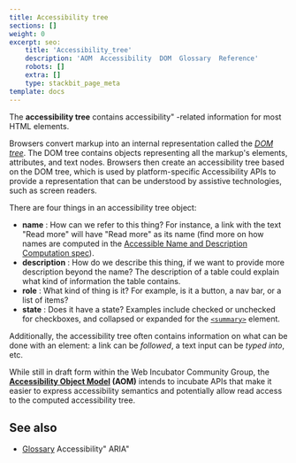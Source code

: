 ```yaml
---
title: Accessibility tree
sections: []
weight: 0
excerpt: seo:
    title: 'Accessibility_tree'
    description: 'AOM  Accessibility  DOM  Glossary  Reference'
    robots: []
    extra: []
    type: stackbit_page_meta
template: docs
---
```


The **accessibility tree** contains accessibility" -related information for most HTML elements.

Browsers convert markup into an internal representation called the _[DOM tree](/en-US/docs/Web/API/Document_object_model/How_to_create_a_DOM_tree)_. The DOM tree contains objects representing all the markup's elements, attributes, and text nodes. Browsers then create an accessibility tree based on the DOM tree, which is used by platform-specific Accessibility APIs to provide a representation that can be understood by assistive technologies, such as screen readers.

There are four things in an accessibility tree object:

- **name**  : How can we refer to this thing? For instance, a link with the text "Read more" will have "Read more" as its name (find more on how names are computed in the [Accessible Name and Description Computation spec](https://www.w3.org/TR/accname-1.1/)).
- **description**  : How do we describe this thing, if we want to provide more description beyond the name? The description of a table could explain what kind of information the table contains.
- **role**  : What kind of thing is it? For example, is it a button, a nav bar, or a list of items?
- **state**  : Does it have a state? Examples include checked or unchecked for checkboxes, and collapsed or expanded for the [`<summary>`](/en-US/docs/Web/HTML/Element/summary) element.

Additionally, the accessibility tree often contains information on what can be done with an element: a link can be _followed_, a text input can be _typed into_, etc.

While still in draft form within the Web Incubator Community Group, the **[Accessibility Object Model](https://wicg.github.io/aom/explainer.html) (AOM)** intends to incubate APIs that make it easier to express accessibility semantics and potentially allow read access to the computed accessibility tree.

## See also

- [Glossary](/en-US/docs/Glossary)
  Accessibility" ARIA"
